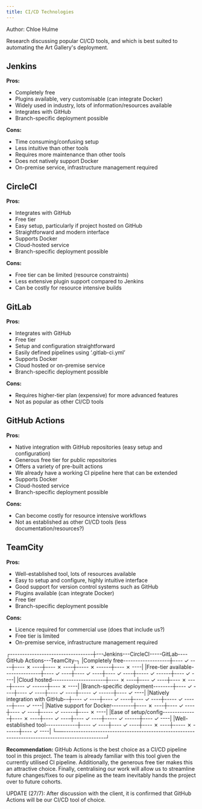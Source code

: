 ```yaml
---
title: CI/CD Technologies
---
```


Author: Chloe Hulme

Research discussing popular CI/CD tools, and which is best suited to automating the Art Gallery's
deployment.

## Jenkins

**Pros:**

- Completely free
- Plugins available, very customisable (can integrate Docker)
- Widely used in industry, lots of information/resources available
- Integrates with GitHub
- Branch-specific deployment possible

**Cons:**

- Time consuming/confusing setup
- Less intuitive than other tools
- Requires more maintenance than other tools
- Does not natively support Docker
- On-premise service, infrastructure management required

## CircleCI

**Pros:**

- Integrates with GitHub
- Free tier
- Easy setup, particularly if project hosted on GitHub
- Straightforward and modern interface
- Supports Docker
- Cloud-hosted service
- Branch-specific deployment possible

**Cons:**

- Free tier can be limited (resource constraints)
- Less extensive plugin support compared to Jenkins
- Can be costly for resource intensive builds

## GitLab

**Pros:**

- Integrates with GitHub
- Free tier
- Setup and configuration straightforward
- Easily defined pipelines using ‘.gitlab-ci.yml’
- Supports Docker
- Cloud hosted or on-premise service
- Branch-specific deployment possible

**Cons:**

- Requires higher-tier plan (expensive) for more advanced features
- Not as popular as other CI/CD tools

## GitHub Actions

**Pros:**

- Native integration with GitHub repositories (easy setup and configuration)
- Generous free tier for public repositories
- Offers a variety of pre-built actions
- We already have a working CI pipeline here that can be extended
- Supports Docker
- Cloud-hosted service
- Branch-specific deployment possible

**Cons:**

- Can become costly for resource intensive workflows
- Not as established as other CI/CD tools (less documentation/resources?)

## TeamCity

**Pros:**

- Well-established tool, lots of resources available
- Easy to setup and configure, highly intuitive interface
- Good support for version control systems such as GitHub
- Plugins available (can integrate Docker)
- Free tier
- Branch-specific deployment possible

**Cons:**

- Licence required for commercial use (does that include us?)
- Free tier is limited
- On-premise service, infrastructure management required

┌----------------------------------┼---Jenkins---CircleCI-----GitLab----GitHub Actions---TeamCity-┐
|Completely free-------------------┼---- ✓ ----┼---- ✗ ----┼---- ✗ ----┼----- ✗ ------┼---- ✗ ----|
|Free-tier available---------------┼---- ✓ ----┼---- ✓ ----┼---- ✓ ----┼----- ✓ ------┼---- ✓ ----|
|Cloud hosted----------------------┼---- ✗ ----┼---- ✓ ----┼---- ✗ ----┼----- ✓ ------┼---- ✗ ----|
|Branch-specific deployment--------┼---- ✓ ----┼---- ✓ ----┼---- ✓ ----┼----- ✓ ------┼---- ✓ ----|
|Natively integration with GitHub--┼---- ✓ ----┼---- ✓ ----┼---- ✓ ----┼----- ✓ ------┼---- ✓ ----|
|Native support for Docker---------┼---- ✗ ----┼---- ✓ ----┼---- ✓ ----┼----- ✓ ------┼---- ✗ ----|
|Ease of setup/config--------------┼---- ✗ ----┼---- ✓ ----┼---- ✓ ----┼----- ✓ ------┼---- ✓ ----|
|Well-established tool-------------┼---- ✓ ----┼---- ✓ ----┼---- ✗ ----┼----- ✗ ------┼---- ✓ ----|
└──-----------------------------------------------------------------------------------------------┘

**Recommendation:** GitHub Actions is the best choice as a CI/CD pipeline tool in this project. The
team is already familiar with this tool given the currently utilised CI pipeline. Additionally, the
generous free tier makes this an attractive choice. Finally, centralising our work will allow us to
streamline future changes/fixes to our pipeline as the team inevitably hands the project over to
future cohorts.

UPDATE (27/7): After discussion with the client, it is confirmed that GitHub Actions will be our
CI/CD tool of choice.

